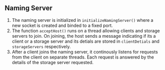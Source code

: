 ## Naming Server

1. The naming server is initialized in `initializeNamingServer()` where a new socket is created and binded to a fixed port.
2. The function `acceptHost()` runs on a thread allowing clients and storage servers to join. On joining, the host sends a message indicating if its a client or a storage server and its detials are stored in `clientDetials` and `storageServers` respectively. 
3. After a client joins the naming server, it continously listens for requests from the client on separate threads. Each request is answered by the details of the storage server requested.